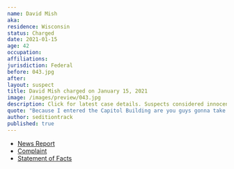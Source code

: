 ```yaml
---
name: David Mish
aka:
residence: Wisconsin
status: Charged
date: 2021-01-15
age: 42
occupation:
affiliations:
jurisdiction: Federal
before: 043.jpg
after:
layout: suspect
title: David Mish charged on January 15, 2021
image: /images/preview/043.jpg
description: Click for latest case details. Suspects considered innocent until proven guilty.
quote: "Because I entered the Capitol Building are you guys gonna take me to jail?"
author: seditiontrack
published: true
---
```


- [News Report](https://www.jsonline.com/story/news/local/2021/01/15/david-charles-mish-west-allis-wisconsin-charged-capitol-riot/4186655001/gs)
- [Complaint](https://www.justice.gov/opa/page/file/1355491/download)
- [Statement of Facts](https://www.justice.gov/opa/page/file/1355496/download)